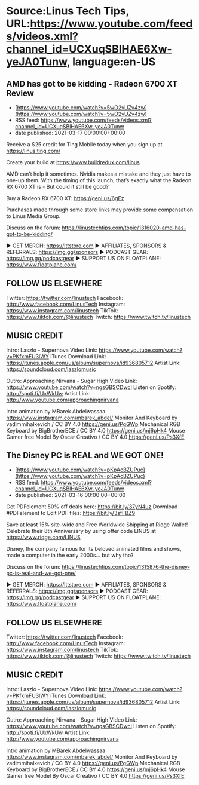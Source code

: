 # Source:Linus Tech Tips, URL:https://www.youtube.com/feeds/videos.xml?channel_id=UCXuqSBlHAE6Xw-yeJA0Tunw, language:en-US

## AMD has got to be kidding - Radeon 6700 XT Review
 - [https://www.youtube.com/watch?v=5wO2vUZv4zw](https://www.youtube.com/watch?v=5wO2vUZv4zw)
 - RSS feed: https://www.youtube.com/feeds/videos.xml?channel_id=UCXuqSBlHAE6Xw-yeJA0Tunw
 - date published: 2021-03-17 00:00:00+00:00

Receive a $25 credit for Ting Mobile today when you sign up at https://linus.ting.com/

Create your build at https://www.buildredux.com/linus

AMD can’t help it sometimes. Nvidia makes a mistake and they just have to one-up them. With the timing of this launch, that’s exactly what the Radeon RX 6700 XT is - But could it still be good?


Buy a Radeon RX 6700 XT: https://geni.us/6gEz

Purchases made through some store links may provide some compensation to Linus Media Group.

Discuss on the forum: https://linustechtips.com/topic/1316020-amd-has-got-to-be-kidding/

► GET MERCH: https://lttstore.com
► AFFILIATES, SPONSORS & REFERRALS: https://lmg.gg/sponsors
► PODCAST GEAR: https://lmg.gg/podcastgear
► SUPPORT US ON FLOATPLANE: https://www.floatplane.com/

FOLLOW US ELSEWHERE
---------------------------------------------------  
Twitter: https://twitter.com/linustech
Facebook: http://www.facebook.com/LinusTech
Instagram: https://www.instagram.com/linustech
TikTok: https://www.tiktok.com/@linustech
Twitch: https://www.twitch.tv/linustech

MUSIC CREDIT
---------------------------------------------------
Intro: Laszlo - Supernova
Video Link: https://www.youtube.com/watch?v=PKfxmFU3lWY
iTunes Download Link: https://itunes.apple.com/us/album/supernova/id936805712
Artist Link: https://soundcloud.com/laszlomusic

Outro: Approaching Nirvana - Sugar High
Video Link: https://www.youtube.com/watch?v=ngsGBSCDwcI
Listen on Spotify: http://spoti.fi/UxWkUw
Artist Link: http://www.youtube.com/approachingnirvana

Intro animation by MBarek Abdelwassaa https://www.instagram.com/mbarek_abdel/
Monitor And Keyboard by vadimmihalkevich / CC BY 4.0  https://geni.us/PgGWp
Mechanical RGB Keyboard by BigBrotherECE / CC BY 4.0 https://geni.us/mj6pHk4
Mouse Gamer free Model By Oscar Creativo / CC BY 4.0 https://geni.us/Ps3XfE

## The Disney PC is REAL and WE GOT ONE!
 - [https://www.youtube.com/watch?v=pKpAcBZUPuc](https://www.youtube.com/watch?v=pKpAcBZUPuc)
 - RSS feed: https://www.youtube.com/feeds/videos.xml?channel_id=UCXuqSBlHAE6Xw-yeJA0Tunw
 - date published: 2021-03-16 00:00:00+00:00

Get PDFelement 50% off deals here: https://bit.ly/37yN4uz 
Download #PDFelement to Edit PDF files: https://bit.ly/3sfFBZ9 

Save at least 15% site-wide and Free Worldwide Shipping at Ridge Wallet! Celebrate their 8th Anniversary by using offer code LINUS at https://www.ridge.com/LINUS

Disney, the company famous for its beloved animated films and shows, made a computer in the early 2000s… but why tho?

Discuss on the forum: https://linustechtips.com/topic/1315876-the-disney-pc-is-real-and-we-got-one/

► GET MERCH: https://lttstore.com
► AFFILIATES, SPONSORS & REFERRALS: https://lmg.gg/sponsors
► PODCAST GEAR: https://lmg.gg/podcastgear
► SUPPORT US ON FLOATPLANE: https://www.floatplane.com/

FOLLOW US ELSEWHERE
---------------------------------------------------  
Twitter: https://twitter.com/linustech
Facebook: http://www.facebook.com/LinusTech
Instagram: https://www.instagram.com/linustech
TikTok: https://www.tiktok.com/@linustech
Twitch: https://www.twitch.tv/linustech

MUSIC CREDIT
---------------------------------------------------
Intro: Laszlo - Supernova
Video Link: https://www.youtube.com/watch?v=PKfxmFU3lWY
iTunes Download Link: https://itunes.apple.com/us/album/supernova/id936805712
Artist Link: https://soundcloud.com/laszlomusic

Outro: Approaching Nirvana - Sugar High
Video Link: https://www.youtube.com/watch?v=ngsGBSCDwcI
Listen on Spotify: http://spoti.fi/UxWkUw
Artist Link: http://www.youtube.com/approachingnirvana

Intro animation by MBarek Abdelwassaa https://www.instagram.com/mbarek_abdel/
Monitor And Keyboard by vadimmihalkevich / CC BY 4.0  https://geni.us/PgGWp
Mechanical RGB Keyboard by BigBrotherECE / CC BY 4.0 https://geni.us/mj6pHk4
Mouse Gamer free Model By Oscar Creativo / CC BY 4.0 https://geni.us/Ps3XfE

